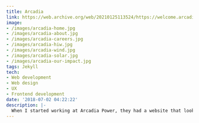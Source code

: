 ```yaml
---
title: Arcadia
link: https://web.archive.org/web/20210125113524/https://welcome.arcadia.com/
image:
- /images/arcadia-home.jpg
- /images/arcadia-about.jpg
- /images/arcadia-careers.jpg
- /images/arcadia-hiw.jpg
- /images/arcadia-wind.jpg
- /images/arcadia-solar.jpg
- /images/arcadia-our-impact.jpg
tags: Jekyll
tech:
- Web development
- Web design
- UX
- Frontend development
date: '2018-07-02 04:22:22'
description: |-
  When I started working at Arcadia Power, they had a website that looked great but wasn't optimized and lacked a lot functionality. I completely refactored their website and shaved a significant amount of load time which improved new account conversions. Along with the tuneup, I added a multitude of pages that helped my marketing team achieve it's goals.
---
```


